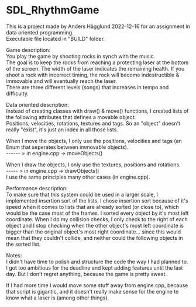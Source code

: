 # SDL_RhythmGame

This is a project made by Anders Hägglund 2022-12-16 for an assignment in data oriented programming.        
Executable file located in "BUILD" folder.

Game description:   
You play the game by shooting rocks in synch with the music.    
The goal is to keep the rocks from reaching a protecting laser at the bottom of the screen. The width of the laser indicates the remaining health.
If you shoot a rock with incorrect timing, the rock will become indestructible & immovable and will eventually reach the laser.   
There are three different levels (songs) that increases in tempo and difficulty. 

Data oriented description:    
Instead of creating classes with draw() & move() functions, I created lists of the following attributes that defines a movable object:      
Positions, velocities, rotations, textures and tags.
So an "object" doesn't really "exist", it's just an index in all those lists. 

When I move the objects, I only use the positions, velocities and tags (an Enum that seperates between immovable objects).        
------ > in engine.cpp -> moveObjects()
      
When I draw the objects, I only use the textures, positions and rotations.             
 ----- > in engine.cpp -> drawObjects()            
I use the same principles many other cases (in engine.cpp).

Performance description:      
To make sure that this system could be used in a larger scale, I implemented insertion sort of the lists. 
I chose insertion sort because of it's speed when it comes to lists that are already sorted (or close to), which would be the case most of the frames.
I sorted every object by it's most left coordinate. When I do my collision checks, I only check to the right of each object and
I stop checking when the other object's most left coordinate is bigger than the original object's most right coordinate...
since this would mean that they couldn't collide, and neither could the following objects in the sorted list.


Notes:     
I didn't have time to polish and structure the code the way I had planned to. I got too ambitious for the deadline and kept adding features until
the last day. But I don't regret anything, because the game is pretty sweet.

If I had more time I would move some stuff away from engine.cpp, because that script is gigantic, and it doesn't really make sense for the engine
to know what a laser is (among other things). 
